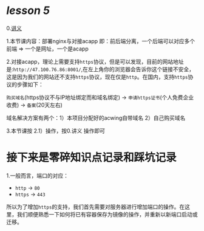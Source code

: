 # *lesson 5*

0.[讲义](https://www.acwing.com/file_system/file/content/whole/index/content/3257028/)

1.本节课内容：部署nginx与对接acapp    即：前后端分离，一个后端可以对应多个前端  =>  一个是网址，一个是acapp

2.对接acapp，理论上需要支持`https`协议，但是可以发现，目前的网站地址是:`http://47.100.76.86:8001/`,在左上角你的浏览器会告诉你这个链接不安全，这是因为我们的网站还不支持`https`协议，现在仅是`http`。在国内，支持`https`协议的步骤如下：

`购买域名`(https协议不与IP地址绑定而和域名绑定) -> `申请https证书`(个人免费企业收费) -> `备案`(20天左右)

域名解决方案有两个：1）本项目分配好的acwing自带域名 2）自己购买域名

3.本节课按 2.1）操作，按0.讲义 操作即可

# 接下来是零碎知识点记录和踩坑记录

1.一般而言，端口的对应：
- `http` -> `80`
- `https` -> `443`

所以为了增加`https`的支持，我们首先需要对服务器进行增加端口的操作。在这里，我们顺便熟悉一下如何将已有容器保存为镜像的操作，并重新以新端口启动或迁移。

